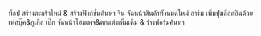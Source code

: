 ท็อป สร้างตะกร้าใหม่ & สร้างฟังก์ชั่นค้นหา
จีน จัดหน้าสินค้าทั้งหมดใหม่
อาร์ม เพิ่มปุ่มล็อคอินด้วยเฟสบุ๊ค&กูเกิล
เป๊ก จัดหน้าโฮมเพจ&ตกแต่งเพิ่มเติม & ร่างฟอร์มค้นหา
